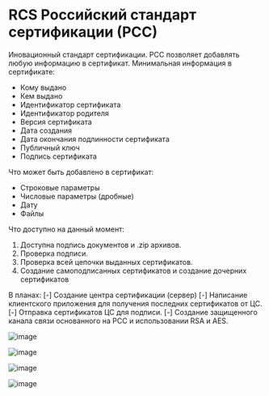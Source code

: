 # RCS Российский стандарт сертификации (РСС)
Иновационный стандарт сертификации. РСС позволяет добавлять любую информацию в сертификат.
Минимальная информация в сертификате:
- Кому выдано
- Кем выдано
- Идентификатор сертификата
- Идентификатор родителя
- Версия сертификата
- Дата создания
- Дата окончания подлинности сертификата
- Публичный ключ
- Подпись сертификата

Что может быть добавлено в сертификат:
- Строковые параметры
- Числовые параметры (дробные)
- Дату
- Файлы

Что доступно на данный момент:
1. Доступна подпись документов и .zip архивов.
2. Проверка подписи.
3. Проверка всей цепочки выданных сертификатов.
4. Создание самоподписанных сертификатов и создание дочерних сертификатов

В планах:
[-] Создание центра сертификации (сервер)
[-] Написание клиентского приложения для получения последних сертификатов от ЦС.
[-] Отправка сертификатов ЦС для подписи.
[-] Создание защищенного канала связи основанного на РСС и использовании RSA и AES.

![image](https://github.com/Camyil-89/RCS/assets/76705837/636f861e-ac7c-4924-9db9-3a236f09aaf8)

![image](https://github.com/Camyil-89/RCS/assets/76705837/a7b619fe-a27f-461d-a68f-51e7ff7d9689)

![image](https://github.com/Camyil-89/RCS/assets/76705837/25084b83-e5d5-4c0e-9dd1-9550fee3a6e2)

![image](https://github.com/Camyil-89/RCS/assets/76705837/5c98ba73-919d-467a-bdb3-a2a6d985b2ad)
